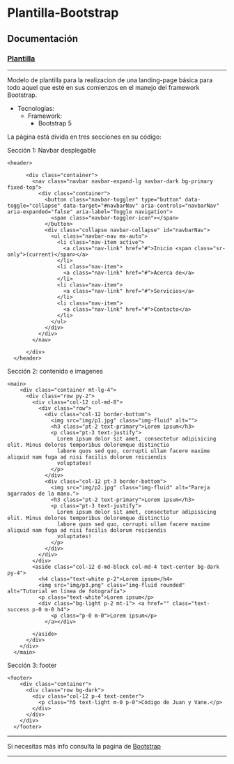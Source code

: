 # Plantilla-Bootstrap

## Documentación

### [Plantilla](https://megagringa.github.io/plantilla-Bootstrap/index.html)

---


Modelo de plantilla para la realizacion de una landing-page básica para todo aquel que esté en sus comienzos en el manejo del framework Bootstrap.

- Tecnologías:
    - Framework: 
        - Bootstrap 5


La página está divida en tres secciones en su código:

Sección 1: Navbar desplegable
```
<header>
    
      <div class="container">
        <nav class="navbar navbar-expand-lg navbar-dark bg-primary fixed-top">
          <div class="container">
            <button class="navbar-toggler" type="button" data-toggle="collapse" data-target="#navbarNav" aria-controls="navbarNav" aria-expanded="false" aria-label="Toggle navigation">
              <span class="navbar-toggler-icon"></span>
            </button>
            <div class="collapse navbar-collapse" id="navbarNav">
              <ul class="navbar-nav mx-auto">
                <li class="nav-item active">
                  <a class="nav-link" href="#">Inicio <span class="sr-only">(current)</span></a>
                </li>
                <li class="nav-item">
                  <a class="nav-link" href="#">Acerca de</a>
                </li>
                <li class="nav-item">
                  <a class="nav-link" href="#">Servicios</a>
                </li>
                <li class="nav-item">
                  <a class="nav-link" href="#">Contacto</a>
                </li>
              </ul>
            </div>
          </div>
        </nav>
        
      </div>
  </header>

```

Sección 2: contenido e imagenes

```
<main>
    <div class="container mt-lg-4">
      <div class="row py-2">
        <div class="col-12 col-md-8">
          <div class="row">
            <div class="col-12 border-bottom">
              <img src="img/p1.jpg" class="img-fluid" alt="">
              <h3 class="pt-2 text-primary">Lorem ipsum</h3>
              <p class="pt-3 text-justify">
                Lorem ipsum dolor sit amet, consectetur adipisicing elit. Minus dolores temporibus doloremque distinctio
                labore quos sed quo, corrupti ullam facere maxime aliquid nam fuga ad nisi facilis dolorum reiciendis
                voluptates!
              </p>
            </div>
            <div class="col-12 pt-3 border-bottom">
              <img src="img/p2.jpg" class="img-fluid" alt="Pareja agarrados de la mano.">
              <h3 class="pt-2 text-primary">Lorem ipsum</h3>
              <p class="pt-3 text-justify">
                Lorem ipsum dolor sit amet, consectetur adipisicing elit. Minus dolores temporibus doloremque distinctio
                labore quos sed quo, corrupti ullam facere maxime aliquid nam fuga ad nisi facilis dolorum reiciendis
                voluptates!
              </p>
            </div>
          </div>
        </div>
        <aside class="col-12 d-md-block col-md-4 text-center bg-dark py-4">
          <h4 class="text-white p-2">Lorem ipsum</h4>
          <img src="img/p3.png" class="img-fluid rounded" alt="Tutorial en línea de fotografía">
          <p class="text-white">Lorem ipsum</p>
          <div class="bg-light p-2 mt-1"> <a href="" class="text-success p-0 m-0 h4">
              <p class="p-0 m-0">Lorem ipsum</p>
            </a></div>

        </aside>
      </div>
    </div>
  </main>

```


Sección 3: footer

```
<footer>
    <div class="container">
      <div class="row bg-dark">
        <div class="col-12 p-4 text-center">
          <p class="h5 text-light m-0 p-0">Código de Juan y Vane.</p>
        </div>
      </div>
    </div>
  </footer>

```



---

Si necesitas más info consulta la pagina de [Bootstrap](https://getbootstrap.com/)

---
